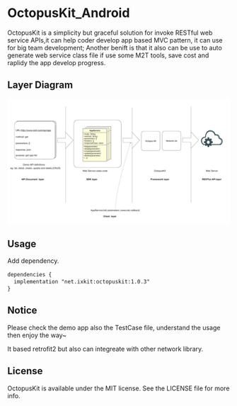 # OctopusKit_Android
OctopusKit is a simplicity but graceful solution for invoke RESTful web service APIs,it can help coder develop app based MVC pattern, it can use for big team development; Another benift is that it also can be use to auto generate web service class file if use some M2T tools, save cost and raplidy the app develop progress.

## Layer Diagram

![image](img/layer.png?raw=true)

## Usage

 
Add dependency.

```
dependencies {
  implementation "net.ixkit:octopuskit:1.0.3"
}

```
## Notice

Please check the demo app also the TestCase file, understand the usage then enjoy the way~

It based retrofit2 but also can integreate with other network library.

## License

OctopusKit is available under the MIT license. See the LICENSE file for more info.
